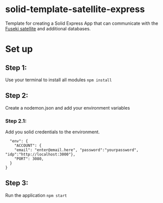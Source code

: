 # solid-template-satellite-express

Template for creating a Solid Express App that can communicate with the [Fuseki satellite](https://github.com/LBD-Hackers/lbdserver-sparql-satellite) and additional databases.

# Set up

## Step 1:
Use your terminal to install all modules
`npm install`
## Step 2:
Create a nodemon.json and add your environment variables
### Step 2.1: 
Add you solid credentials to the environment.
```{
  "env": {
    "ACCOUNT": {
    "email": "enter@email.here", "password":"yourpassword", "idp":"http://localhost:3000"},
    "PORT": 3080,
  }
}
```

## Step 3:
Run the application
`npm start`
